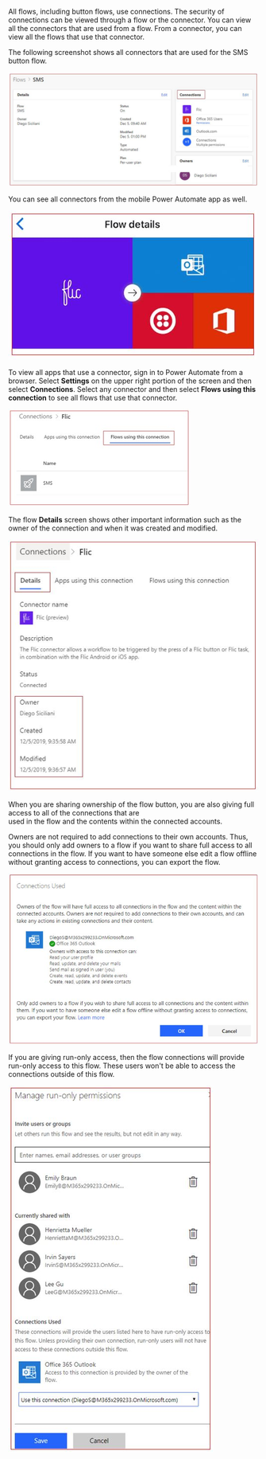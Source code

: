 All flows, including button flows, use connections. The security of
connections can be viewed through a flow or the connector. You can view all 
the connectors that are used from a flow. From a connector, you can view all
the flows that use that connector.

The following screenshot shows all connectors that are used for the SMS button flow.

![connections used](../media/conections-used.jpg)

You can see all connectors from the mobile Power Automate app as well.

![mobile flow connectors](../media/mobile-flow-connectors.jpg)

To view all apps that use a connector, sign in to Power Automate from a
browser. Select **Settings** on the upper right portion of the
screen and then select **Connections**. Select any connector and then
select **Flows using this connection** to see all flows that use that connector.

![Screenshot of flow connection.](../media/flows-using-connection.jpg)

The flow **Details** screen shows other important information such as the owner of
the connection and when it was created and modified.

![flow connection details](../media/flow-connection-details.jpg)

When you are sharing ownership of the
flow button, you are also giving full access to all of the connections that are  
used in the flow and the contents within the connected accounts. 

Owners are not required to add connections to their own accounts. Thus,
you should only add owners to a flow if you want to share full access 
to all connections in the flow. If you want to have someone else 
edit a flow offline without granting access to connections, you can 
export the flow.

![sharing connections coownership](../media/sharing-connections-coownership.jpg)

If you are giving run-only access, then the flow connections will
provide run-only access to this flow. These users won't be able to
access the connections outside of this flow.

![run only connections permissions](../media/run-only-connections-permissions.jpg)

